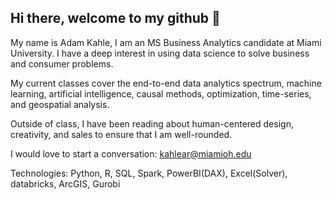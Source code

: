## Hi there, welcome to my github 👋

My name is Adam Kahle, I am an MS Business Analytics candidate at Miami University. 
I have a deep interest in using data science to solve business and consumer problems.

My current classes cover the end-to-end data analytics spectrum, machine learning, artificial intelligence,
causal methods, optimization, time-series, and geospatial analysis.

Outside of class, I have been reading about human-centered design, creativity, and sales to ensure that I am well-rounded.

I would love to start a conversation: kahlear@miamioh.edu

Technologies: Python, R, SQL, Spark, PowerBI(DAX), Excel(Solver), databricks, ArcGIS, Gurobi
